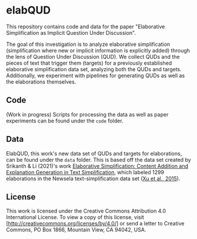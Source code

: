 # elabQUD
This repository contains code and data for the paper "Elaborative Simplification as Implicit Question Under Discussion". 

The goal of this investigation is to analyze elaborative simplification (simplification where new or implicit information is explicitly added) through the lens of Question Under Discussion (QUD). We collect QUDs and the pieces of text that trigger them (targets) for a previously established elaborative simplification data set, analyzing both the QUDs and targets. Additionally, we experiment with pipelines for generating QUDs as well as the elaborations themselves.

## Code
(Work in progress) Scripts for processing the data as well as paper experiments can be found under the ```code``` folder.

## Data
ElabQUD, this work's new data set of QUDs and targets for elaborations, can be found under the ```data``` folder. This is based off the 
data set created by Srikanth & Li (2021)'s work [Elaborative Simplification: Content Addition and Explanation Generation in Text Simplification](https://arxiv.org/abs/2010.10035), which labeled 1299 elaborations in the Newsela text-simplification data set ([Xu et al., 2015](https://direct.mit.edu/tacl/article/doi/10.1162/tacl_a_00139/43283/Problems-in-Current-Text-Simplification-Research)).

## License
This work is licensed under the Creative Commons Attribution 4.0 International License. To view a copy of this license, visit [http://creativecommons.org/licenses/by/4.0/] or send a letter to Creative Commons, PO Box 1866, Mountain View, CA 94042, USA.

